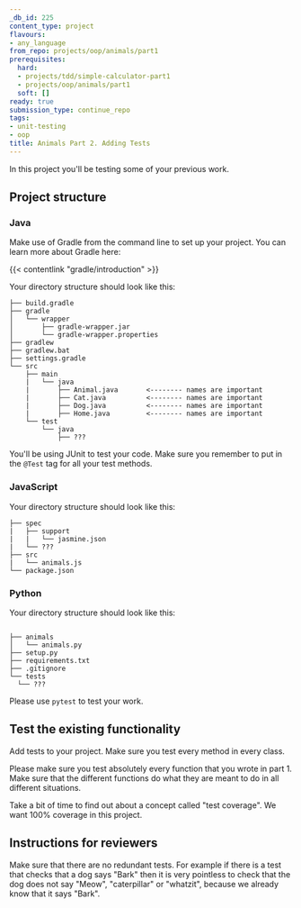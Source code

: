 ```yaml
---
_db_id: 225
content_type: project
flavours:
- any_language
from_repo: projects/oop/animals/part1
prerequisites:
  hard:
  - projects/tdd/simple-calculator-part1
  - projects/oop/animals/part1
  soft: []
ready: true
submission_type: continue_repo
tags:
- unit-testing
- oop
title: Animals Part 2. Adding Tests
---
```


In this project you'll be testing some of your previous work.

## Project structure

### Java

Make use of Gradle from the command line to set up your project. You can learn more about Gradle here:

{{< contentlink "gradle/introduction" >}}

Your directory structure should look like this:


```
├── build.gradle
├── gradle
│   └── wrapper
│       ├── gradle-wrapper.jar
│       └── gradle-wrapper.properties
├── gradlew
├── gradlew.bat
├── settings.gradle
└── src
    ├── main
    |   └── java
    |       ├── Animal.java       <-------- names are important
    |       ├── Cat.java          <-------- names are important
    |       ├── Dog.java          <-------- names are important
    |       ├── Home.java         <-------- names are important
    └── test
        └── java
            ├── ???
```

You'll be using JUnit to test your code. Make sure you remember to put in the `@Test` tag for all your test methods.

### JavaScript

Your directory structure should look like this:

```
├── spec
|   ├── support
|   |   └── jasmine.json
|   └── ???
├── src
|   └── animals.js
└── package.json
```

### Python

Your directory structure should look like this:

```

├── animals
│   └── animals.py
├── setup.py
├── requirements.txt
├── .gitignore
└── tests
  └── ???

```

Please use `pytest` to test your work.

## Test the existing functionality

Add tests to your project. Make sure you test every method in every class.

Please make sure you test absolutely every function that you wrote in part 1.  Make sure that the different functions do what they are meant to do in all different situations.

Take a bit of time to find out about a concept called "test coverage". We want 100% coverage in this project.

## Instructions for reviewers

Make sure that there are no redundant tests. For example if there is a test that checks that a dog says "Bark" then it is very pointless to check that the dog does not say "Meow", "caterpillar" or "whatzit", because we already know that it says "Bark".